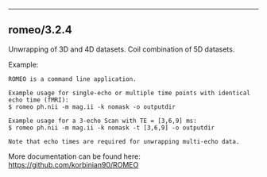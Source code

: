 
----------------------------------
## romeo/3.2.4 ##
Unwrapping of 3D and 4D datasets. Coil combination of 5D datasets.



Example:
```
ROMEO is a command line application.

Example usage for single-echo or multiple time points with identical echo time (fMRI):
$ romeo ph.nii -m mag.ii -k nomask -o outputdir

Example usage for a 3-echo Scan with TE = [3,6,9] ms:
$ romeo ph.nii -m mag.ii -k nomask -t [3,6,9] -o outputdir

Note that echo times are required for unwrapping multi-echo data.
```

More documentation can be found here: https://github.com/korbinian90/ROMEO